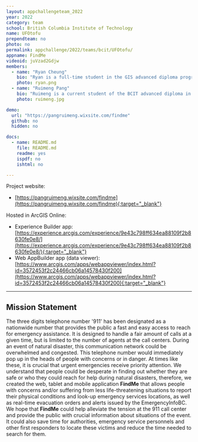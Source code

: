 ```yaml
---
layout: appchallengeteam_2022
year: 2022
category: team
school: British Columbia Institute of Technology
name: UFOtofu
prependteam: no
photo: no
permalink: appchallenge/2022/teams/bcit/UFOtofu/
appname: FindMe
videoid: juVzad2Gdjw
members:
  - name: "Ryan Cheung"
    bio: "Ryan is a full-time student in the GIS advanced diploma program at the British Columbia  Institute of Technology, Canada. He graduated at the University of Washington, Seattle  with a B.A. in Geography in 2020. Ryan met his tutor in college who led him into the GIS field, since then he has enjoyed every part of it, he is especially interested in urban and  transportation planning. He hopes to gain real world experiences and help people  understand geographic context, patterns and relationships through this app challenge."
    photo: ryan.png
  - name: "Ruimeng Pang"
    bio: "Ruimeng is a current student of the BCIT advanced diploma in GIS program. Her interests in GIS are transportation, natural resources and forestry. She graduated from UBC Forestry with a Bachelor degree of Science in Natural Resources Conservation in 2018. During school, she joined the invasive species mapping crew of Stanley Park as a crew member to help collect GIS data of invasive species in Stanley Park. This was the first time she came into contact with GIS. She really looks forward to creating her own ESRI app with her GIS knowledge at the contest and seeing other people's interesting ideas."
    photo: ruimeng.jpg

demo:
  url: "https://pangruimeng.wixsite.com/findme"
  github: no
  hidden: no

docs:
  - name: README.md
    file: README.md
    readme: yes
    ispdf: no
    ishtml: no

---
```


Project website:

- [https://pangruimeng.wixsite.com/findme](https://pangruimeng.wixsite.com/findme){:target="_blank"}

Hosted in ArcGIS Online:

- Experience Builder app: [https://experience.arcgis.com/experience/9e43c798ff634ea88109f2b8630fe0e8/](https://experience.arcgis.com/experience/9e43c798ff634ea88109f2b8630fe0e8/){:target="_blank"}
- Web AppBuilder app (data viewer): [https://www.arcgis.com/apps/webappviewer/index.html?id=3572453f2c24466cb06a14578430f200](https://www.arcgis.com/apps/webappviewer/index.html?id=3572453f2c24466cb06a14578430f200){:target="_blank"}


---

## Mission Statement

The three digits telephone number '911' has been designated as a nationwide number that provides the public a fast and easy access to reach for emergency assistance. It is designed to handle a fair amount of calls at a given time, but is limited to the number of agents at the call centers. During an event of natural disaster, this communication network could be overwhelmed and congested. This telephone number would immediately pop up in the heads of people with concerns or in danger. At times like these, it is crucial that urgent emergencies receive priority attention. We understand that people could be desperate in finding out whether they are safe or who they could reach for help during natural disasters, therefore, we created the web, tablet and mobile application **FindMe** that allows people with concerns and/or suffering from less life-threatening situations to report their physical conditions and look-up emergency services locations, as well as real-time evacuation orders and alerts issued by the EmergencyInfoBC. We hope that **FindMe** could help alleviate the tension at the 911 call center and provide the public with crucial information about situations of the event. It could also save time for authorities, emergency service personnels and other first responders to locate these victims and reduce the time needed to search for them.
